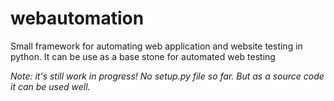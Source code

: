 # webautomation
Small framework for automating web application and website testing in python.
It can be use as a base stone for automated web testing

<em>Note: it's still work in progress! No setup.py file so far. But as a source code it can be used well.

